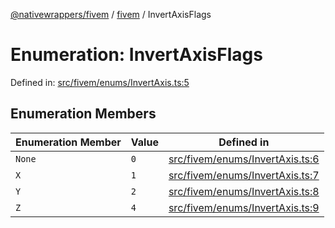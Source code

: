 [@nativewrappers/fivem](../../README.md) / [fivem](../README.md) / InvertAxisFlags

# Enumeration: InvertAxisFlags

Defined in: [src/fivem/enums/InvertAxis.ts:5](https://github.com/nativewrappers/nativewrappers/blob/df8f763f54a2ec439be9cb68f9abf90f9a4d79aa/src/fivem/enums/InvertAxis.ts#L5)

## Enumeration Members

| Enumeration Member | Value | Defined in |
| ------ | ------ | ------ |
| <a id="none"></a> `None` | `0` | [src/fivem/enums/InvertAxis.ts:6](https://github.com/nativewrappers/nativewrappers/blob/df8f763f54a2ec439be9cb68f9abf90f9a4d79aa/src/fivem/enums/InvertAxis.ts#L6) |
| <a id="x"></a> `X` | `1` | [src/fivem/enums/InvertAxis.ts:7](https://github.com/nativewrappers/nativewrappers/blob/df8f763f54a2ec439be9cb68f9abf90f9a4d79aa/src/fivem/enums/InvertAxis.ts#L7) |
| <a id="y"></a> `Y` | `2` | [src/fivem/enums/InvertAxis.ts:8](https://github.com/nativewrappers/nativewrappers/blob/df8f763f54a2ec439be9cb68f9abf90f9a4d79aa/src/fivem/enums/InvertAxis.ts#L8) |
| <a id="z"></a> `Z` | `4` | [src/fivem/enums/InvertAxis.ts:9](https://github.com/nativewrappers/nativewrappers/blob/df8f763f54a2ec439be9cb68f9abf90f9a4d79aa/src/fivem/enums/InvertAxis.ts#L9) |
